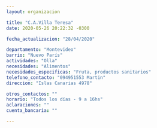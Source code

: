 ```yaml
---
layout: organizacion

title: "C.A.Villa Teresa"
date: 2020-05-26 20:22:32 -0300

fecha_actualizacion: "28/04/2020"

departamento: "Montevideo"
barrio: "Nuevo París"
actividades: "Olla"
necesidades: "Alimentos"
necesidades_especificas: "Fruta, productos sanitarios"
telefono_contacto: "094951553 Martin"
direccion: "Islas Canarias 4978"

otros_contactos: ""
horario: "Todos los días - 9 a 16hs"
aclaraciones: ""
cuenta_bancaria: ""

---
```

